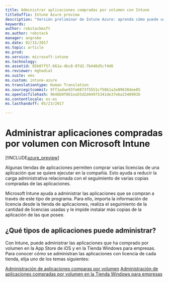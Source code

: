 ```yaml
---
title: Administrar aplicaciones compradas por volumen con Intune
titleSuffix: Intune Azure preview
description: "Versión preliminar de Intune Azure: aprenda cómo puede usar Intune para administrar y supervisar su uso de aplicaciones compradas por volumen en las tiendas."
keywords: 
author: robstackmsft
ms.author: robstack
manager: angrobe
ms.date: 02/15/2017
ms.topic: article
ms.prod: 
ms.service: microsoft-intune
ms.technology: 
ms.assetid: 85b07f57-661a-4bc8-87d2-7b446d5cf4d6
ms.reviewer: mghadial
ms.suite: ems
ms.custom: intune-azure
ms.translationtype: Human Translation
ms.sourcegitcommit: 9ff1adae93fe6873f5551cf58b1a2e89638dee85
ms.openlocfilehash: 9646b0f861ea55d2d44975341de37e6a2548993b
ms.contentlocale: es-es
ms.lasthandoff: 05/23/2017

---
```


# <a name="manage-volume-purchased-apps-with-micrsoft-intune"></a>Administrar aplicaciones compradas por volumen con Microsoft Intune

[!INCLUDE[azure_preview](./includes/azure_preview.md)]

Algunas tiendas de aplicaciones permiten comprar varias licencias de una aplicación que se quiere ejecutar en la compañía. Esto ayuda a reducir la carga administrativa relacionada con el seguimiento de varias copias compradas de las aplicaciones.

Microsoft Intune ayuda a administrar las aplicaciones que se compran a través de este tipo de programa. Para ello, importa la información de licencia desde la tienda de aplicaciones, realiza el seguimiento de la cantidad de licencias usadas y le impide instalar más copias de la aplicación de las que posee.

## <a name="which-types-of-apps-can-you-manage"></a>¿Qué tipos de aplicaciones puede administrar?

Con Intune, puede administrar las aplicaciones que ha comprado por volumen en la App Store de iOS y en la Tienda Windows para empresas. Para conocer cómo se administran las aplicaciones con licencia de cada tienda, elija uno de los temas siguientes:

[Administración de aplicaciones comparas por volumen](vpp-apps-ios.md)
[Administración de aplicaciones compradas por volumen en la Tienda Windows para empresas](windows-store-for-business.md)


